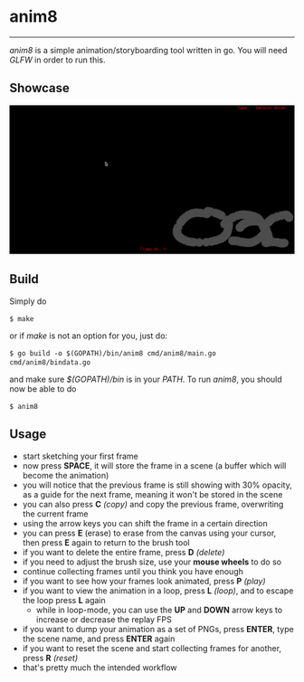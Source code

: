 # anim8
---
*anim8* is a simple animation/storyboarding tool written in go. You will need *GLFW* in order to run this.

## Showcase
![alt text](https://github.com/supermuesli/anim8/blob/master/showcase.gif "y u trippin")

## Build
Simply do
```  
$ make
```
or if *make* is not an option for you, just do:
``` 
$ go build -o $(GOPATH)/bin/anim8 cmd/anim8/main.go cmd/anim8/bindata.go
```
and make sure *$(GOPATH)/bin* is in your *PATH*. To run *anim8*, you should now be able to do
``` 
$ anim8
```

## Usage
- start sketching your first frame
- now press **SPACE**, it will store the frame in a scene (a buffer which will become the animation)
- you will notice that the previous frame is still showing with 30% opacity, as a guide for the next frame, meaning it won't be stored in the scene
- you can also press **C** *(copy)* and copy the previous frame, overwriting the current frame
- using the arrow keys you can shift the frame in a certain direction
- you can press **E** (erase) to erase from the canvas using your cursor, then press **E** again to return to the brush tool 
- if you want to delete the entire frame, press **D** *(delete)*
- if you need to adjust the brush size, use your **mouse wheels** to do so
- continue collecting frames until you think you have enough
- if you want to see how your frames look animated, press **P** *(play)*
- if you want to view the animation in a loop, press **L** *(loop)*, and to escape the loop press **L** again
  - while in loop-mode, you can use the **UP** and **DOWN** arrow keys to increase or decrease the replay FPS
- if you want to dump your animation as a set of PNGs, press **ENTER**, type the scene name, and press **ENTER** again
- if you want to reset the scene and start collecting frames for another, press **R** *(reset)*
- that's pretty much the intended workflow
